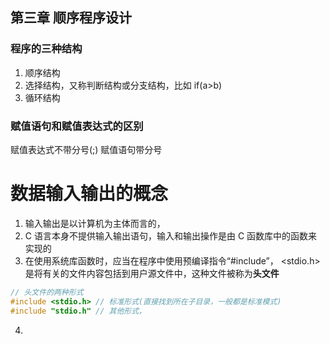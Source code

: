 ## 第三章 顺序程序设计

### 程序的三种结构

1. 顺序结构
2. 选择结构，又称判断结构或分支结构，比如 if(a>b)
3. 循环结构

### 赋值语句和赋值表达式的区别

赋值表达式不带分号(;) 赋值语句带分号

# 数据输入输出的概念

1. 输入输出是以计算机为主体而言的，
2. C 语言本身不提供输入输出语句，输入和输出操作是由 C 函数库中的函数来实现的
3. 在使用系统库函数时，应当在程序中使用预编译指令“#include”， <stdio.h>是将有关的文件内容包括到用户源文件中，这种文件被称为**头文件**

```c
// 头文件的两种形式
#include <stdio.h> // 标准形式(直接找到所在子目录，一般都是标准模式)
#include "stdio.h" // 其他形式，
```

4.
